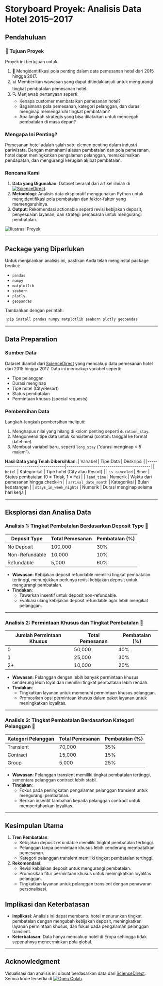 # Storyboard Proyek: Analisis Data Hotel 2015–2017

## Pendahuluan
### 🚀 Tujuan Proyek
Proyek ini bertujuan untuk:
1. 🔎 Mengidentifikasi pola penting dalam data pemesanan hotel dari 2015 hingga 2017.
2. 📊 Memberikan wawasan yang dapat ditindaklanjuti untuk mengurangi tingkat pembatalan pemesanan hotel.
3. 🔍 Menjawab pertanyaan seperti:
   - Kenapa customer membatalkan pemesanan hotel?
   - Bagaimana pola pemesanan, kategori pelanggan, dan durasi menginap memengaruhi tingkat pembatalan?
   - Apa langkah strategis yang bisa dilakukan untuk mencegah pembatalan di masa depan?

### Mengapa Ini Penting?
Pemesanan hotel adalah salah satu elemen penting dalam industri pariwisata. Dengan memahami alasan pembatalan dan pola pemesanan, hotel dapat meningkatkan pengalaman pelanggan, memaksimalkan pendapatan, dan mengurangi kerugian akibat pembatalan.

### Rencana Kami
1. **Data yang Digunakan**: Dataset berasal dari artikel ilmiah di [![ScienceDirect](https://img.shields.io/badge/Dataset-ScienceDirect-blue)](https://www.sciencedirect.com/science/article/pii/S2352340918315191#f0010).
2. **Metodologi**: Analisis data eksploratif menggunakan Python untuk mengidentifikasi pola pembatalan dan faktor-faktor yang memengaruhinya.
3. **Output**: Rekomendasi actionable seperti revisi kebijakan deposit, penyesuaian layanan, dan strategi pemasaran untuk mengurangi pembatalan.

![Ilustrasi Proyek](https://2.bp.blogspot.com/-NZPpkWswwSM/VtW5wbsNCmI/AAAAAAAAA7Q/t8ZQg9J7PDs/s1600/jasa%2Breservasi%2Bhotel.jpg)

---

## Package yang Diperlukan
Untuk menjalankan analisis ini, pastikan Anda telah menginstal package berikut:
- `pandas`
- `numpy`
- `matplotlib`
- `seaborn`
- `plotly`
- `geopandas`

Tambahkan dengan perintah:
```python
!pip install pandas numpy matplotlib seaborn plotly geopandas
```

---

## Data Preparation
### Sumber Data
Dataset diambil dari [ScienceDirect](https://www.sciencedirect.com/science/article/pii/S2352340918315191#f0010) yang mencakup data pemesanan hotel dari 2015 hingga 2017. Data ini mencakup variabel seperti:
- Tipe pelanggan
- Durasi menginap
- Tipe hotel (City/Resort)
- Status pembatalan
- Permintaan khusus (special requests)

### Pembersihan Data
Langkah-langkah pembersihan meliputi:
1. Menghapus nilai yang hilang di kolom penting seperti `duration_stay`.
2. Mengonversi tipe data untuk konsistensi (contoh: tanggal ke format datetime).
3. Membuat variabel baru, seperti `long_stay` (“durasi menginap > 5 malam”).

**Hasil Data yang Telah Dibersihkan**:
| Variabel             | Tipe Data   | Deskripsi                                 |
|----------------------|-------------|-------------------------------------------|
| `hotel`              | Kategorikal | Tipe hotel (City atau Resort)             |
| `is_canceled`        | Biner       | Status pembatalan (0 = Tidak, 1 = Ya)     |
| `lead_time`          | Numerik     | Waktu dari pemesanan hingga check-in      |
| `arrival_date_month` | Kategorikal | Bulan kedatangan                          |
| `stays_in_week_nights` | Numerik    | Durasi menginap selama hari kerja         |

---

## Eksplorasi dan Analisa Data
### Analisis 1: Tingkat Pembatalan Berdasarkan Deposit Type 🛑
| Deposit Type   | Total Pemesanan | Pembatalan (%) |
|----------------|-----------------|----------------|
| No Deposit     | 100,000         | 30%            |
| Non-Refundable | 10,000          | 10%            |
| Refundable     | 5,000           | 60%            |

- **Wawasan**: Kebijakan deposit refundable memiliki tingkat pembatalan tertinggi, menunjukkan perlunya revisi kebijakan deposit untuk mengurangi pembatalan.
- **Tindakan**: 
  - Tawarkan insentif untuk deposit non-refundable.
  - Evaluasi ulang kebijakan deposit refundable agar lebih mengikat pelanggan.

---

### Analisis 2: Permintaan Khusus dan Tingkat Pembatalan 🤝
| Jumlah Permintaan Khusus | Total Pemesanan | Pembatalan (%) |
|--------------------------|-----------------|----------------|
| 0                        | 50,000          | 40%            |
| 1                        | 25,000          | 30%            |
| 2+                       | 10,000          | 20%            |

- **Wawasan**: Pelanggan dengan lebih banyak permintaan khusus cenderung lebih loyal dan memiliki tingkat pembatalan lebih rendah.
- **Tindakan**:
  - Tingkatkan layanan untuk memenuhi permintaan khusus pelanggan.
  - Promosikan opsi permintaan khusus dalam paket layanan untuk meningkatkan loyalitas.

---

### Analisis 3: Tingkat Pembatalan Berdasarkan Kategori Pelanggan 👥
| Kategori Pelanggan | Total Pemesanan | Pembatalan (%) |
|--------------------|-----------------|----------------|
| Transient          | 70,000          | 35%            |
| Contract           | 15,000          | 15%            |
| Group              | 5,000           | 25%            |

- **Wawasan**: Pelanggan transient memiliki tingkat pembatalan tertinggi, sementara pelanggan contract lebih stabil.
- **Tindakan**:
  - Fokus pada peningkatan pengalaman pelanggan transient untuk mengurangi pembatalan.
  - Berikan insentif tambahan kepada pelanggan contract untuk mempertahankan loyalitas.

---

## Kesimpulan Utama
1. **Tren Pembatalan**:
   - Kebijakan deposit refundable memiliki tingkat pembatalan tertinggi.
   - Pelanggan tanpa permintaan khusus lebih cenderung membatalkan pemesanan.
   - Kategori pelanggan transient memiliki tingkat pembatalan tertinggi.
2. **Rekomendasi**:
   - Revisi kebijakan deposit untuk mengurangi pembatalan.
   - Promosikan fitur permintaan khusus untuk meningkatkan loyalitas pelanggan.
   - Tingkatkan layanan untuk pelanggan transient dengan penawaran personalisasi.

## Implikasi dan Keterbatasan
- **Implikasi**: Analisis ini dapat membantu hotel menurunkan tingkat pembatalan dengan mengubah kebijakan deposit, meningkatkan layanan permintaan khusus, dan fokus pada pengalaman pelanggan transient.
- **Keterbatasan**: Data hanya mencakup hotel di Eropa sehingga tidak sepenuhnya mencerminkan pola global.

---

## Acknowledgment
Visualisasi dan analisis ini dibuat berdasarkan data dari [ScienceDirect](https://www.sciencedirect.com/science/article/pii/S2352340918315191#f0010). Semua kode tersedia di [![Open Colab](https://img.shields.io/badge/Notebook-Colab-green)](https://colab.research.google.com/drive/13tV-R2nSngDVyNmIW7pcxmyaxqE6a35J?usp=sharing).
